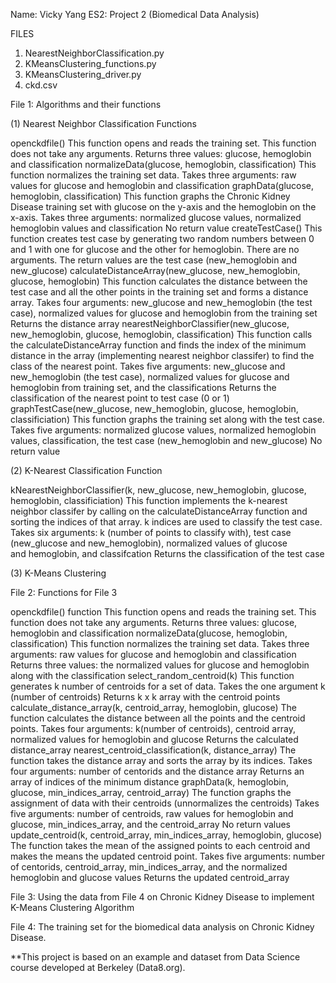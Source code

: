 Name: Vicky Yang
ES2: Project 2 (Biomedical Data Analysis)

FILES
1. NearestNeighborClassification.py
2. KMeansClustering_functions.py
3. KMeansClustering_driver.py
4. ckd.csv

File 1: Algorithms and their functions

(1) Nearest Neighbor Classification Functions

openckdfile()
    This function opens and reads the training set.
    This function does not take any arguments.
    Returns three values: glucose, hemoglobin and classification
normalizeData(glucose, hemoglobin, classification)
    This function normalizes the training set data.
    Takes three arguments: raw values for glucose and hemoglobin and classification
graphData(glucose, hemoglobin, classification)
    This function graphs the Chronic Kidney Disease training set with glucose on the y-axis and the hemoglobin on the x-axis.
    Takes three arguments: normalized glucose values, normalized hemoglobin values and classification
    No return value
createTestCase()
    This function creates test case by generating two random numbers between 0 and 1 with one for glucose and the other for hemoglobin.
    There are no arguments.
    The return values are the test case (new_hemoglobin and new_glucose)
calculateDistanceArray(new_glucose, new_hemoglobin, glucose, hemoglobin)
    This function calculates the distance between the test case and all the other points in the training set and forms a distance array.
    Takes four arguments: new_glucose and new_hemoglobin (the test case), normalized values for glucose and hemoglobin from the training set
    Returns the distance array
nearestNeighborClassifier(new_glucose, new_hemoglobin, glucose, hemoglobin, classification)
    This function calls the calculateDistanceArray function and finds the index of the minimum distance in the array (implementing nearest 
    neighbor classifer) to find the class of the nearest point.
    Takes five arguments: new_glucose and new_hemoglobin (the test case), normalized values for glucose and hemoglobin from training set, 
    and the classifications
    Returns the classification of the nearest point to test case (0 or 1)
graphTestCase(new_glucose, new_hemoglobin, glucose, hemoglobin, classificiation)
    This function graphs the training set along with the test case.
    Takes five arguments: normalized glucose values, normalized hemoglobin values, classification, the test case (new_hemoglobin and 
    new_glucose)
    No return value
  
(2) K-Nearest Classification Function

kNearestNeighborClassifier(k, new_glucose, new_hemoglobin, glucose, hemoglobin, classificiation)
    This function implements the k-nearest neighbor classifer by calling on the calculateDistanceArray function and sorting the indices of 
    that array. k indices are used to classify the test case.
    Takes six arguments: k (number of points to classify with), test case (new_glucose and new_hemoglobin), normalized values of glucose  
    and hemoglobin, and classifcation
    Returns the classification of the test case
  
(3) K-Means Clustering

File 2: Functions for File 3

openckdfile() function
    This function opens and reads the training set.
    This function does not take any arguments.
    Returns three values: glucose, hemoglobin and classification
normalizeData(glucose, hemoglobin, classification)
    This function normalizes the training set data.
    Takes three arguments: raw values for glucose and hemoglobin and classification
    Returns three values: the normalized values for glucose and hemoglobin along with the classification
select_random_centroid(k)
    This function generates k number of centroids for a set of data.
    Takes the one argument k (number of centroids)
    Returns k x k array with the centroid points
calculate_distance_array(k, centroid_array, hemoglobin, glucose)
    The function calculates the distance between all the points and the centroid points.
    Takes four arguments: k(number of centroids), centroid array, normalized values for hemoglobin and glucose
    Returns the calculated distance_array
nearest_centroid_classification(k, distance_array)
    The function takes the distance array and sorts the array by its indices.
    Takes four arguments: number of centorids and the distance array
    Returns an array of indices of the minimum distance
graphData(k, hemoglobin, glucose, min_indices_array, centroid_array)
    The function graphs the assignment of data with their centroids (unnormalizes the centroids)
    Takes five arguments: number of centroids, raw values for hemoglobin and glucose, min_indices_array, and the centroid_array
    No return values
update_centroid(k, centroid_array, min_indices_array, hemoglobin, glucose)
    The function takes the mean of the assigned points to each centroid and makes the means the updated centroid point.
    Takes five arguments: number of centorids, centroid_array, min_indices_array, and the normalized hemoglobin and glucose values
    Returns the updated centroid_array

File 3: Using the data from File 4 on Chronic Kidney Disease to implement K-Means Clustering Algorithm

File 4: The training set for the biomedical data analysis on Chronic Kidney Disease.

**This project is based on an example and dataset from Data Science course developed at Berkeley (Data8.org).
